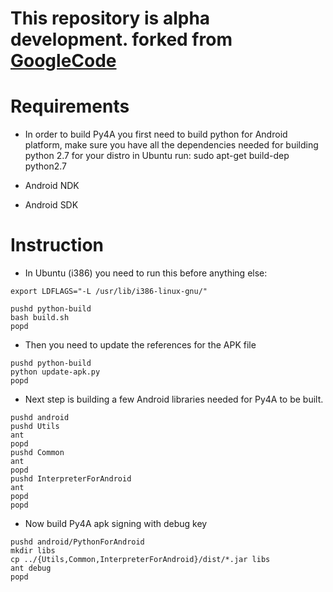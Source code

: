 This repository is alpha development. forked from [GoogleCode](https://code.google.com/p/python-for-android/)
===

Requirements
===

* In order to build Py4A you first need to build python for Android platform,
  make sure you have all the dependencies needed for building python 2.7 for your
  distro in Ubuntu run: sudo apt-get build-dep python2.7

* Android NDK
* Android SDK


Instruction
===
* In Ubuntu (i386) you need to run this before anything else:

```shell
export LDFLAGS="-L /usr/lib/i386-linux-gnu/"

pushd python-build
bash build.sh
popd
```

* Then you need to update the references for the APK file

```shell
pushd python-build
python update-apk.py
popd
```

* Next step is building a few Android libraries needed for Py4A to be built.

```shell
pushd android
pushd Utils
ant
popd
pushd Common
ant
popd
pushd InterpreterForAndroid
ant
popd
popd
```

* Now build Py4A apk signing with debug key

```shell
pushd android/PythonForAndroid
mkdir libs
cp ../{Utils,Common,InterpreterForAndroid}/dist/*.jar libs
ant debug
popd
```

<!---
 vi: ft=markdown:et:ts=4:nowrap
 -->
